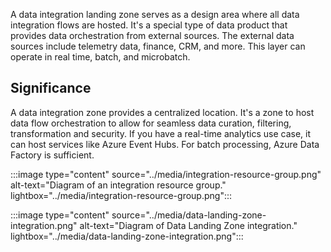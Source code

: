 A data integration landing zone serves as a design area where all data integration flows are hosted. It's a special type of data product that provides data orchestration from external sources. The external data sources include telemetry data, finance, CRM, and more. This layer can operate in real time, batch, and microbatch.

## Significance

A data integration zone provides a centralized location. It's a zone to host data flow orchestration to allow for seamless data curation, filtering, transformation and security. If you have a real-time analytics use case, it can host services like Azure Event Hubs. For batch processing, Azure Data Factory is sufficient.

:::image type="content" source="../media/integration-resource-group.png" alt-text="Diagram of an integration resource group." lightbox="../media/integration-resource-group.png":::

:::image type="content" source="../media/data-landing-zone-integration.png" alt-text="Diagram of Data Landing Zone integration." lightbox="../media/data-landing-zone-integration.png":::
